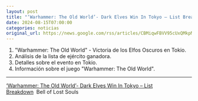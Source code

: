 ```yaml
---
layout: post
title: "‘Warhammer: The Old World’- Dark Elves Win In Tokyo – List Breakdown - Bell of Lost Souls"
date: 2024-08-15T07:00:00
categories: noticias
original_url: https://news.google.com/rss/articles/CBMiqwFBVV95cUxQMkpMTXV0ejdydGw1UlpicGVEY3FiaGlHbDZRWUtXMmNIOUtGWTBwQjJEUllydTJhVjBDNi1qVnpJYklFMFdiWFFqeFpNWDdhN2tXTlFPUnZPcTJnSUY3V29PS0lLdGJneUZNMmtQem9vcnNObmJOVUxyOElQVUhXcjF4RTRVa1h3N2FlNUZqSXpqV2NQYWt6ZktXU3pVUjRmSWlKRlZpYi02Nms?oc=5
---
```



1. "Warhammer: The Old World" - Victoria de los Elfos Oscuros en Tokio.
2. Análisis de la lista de ejército ganadora.
3. Detalles sobre el evento en Tokio.
4. Información sobre el juego "Warhammer: The Old World".


---


[‘Warhammer: The Old World’- Dark Elves Win In Tokyo – List Breakdown](https://news.google.com/rss/articles/CBMiqwFBVV95cUxQMkpMTXV0ejdydGw1UlpicGVEY3FiaGlHbDZRWUtXMmNIOUtGWTBwQjJEUllydTJhVjBDNi1qVnpJYklFMFdiWFFqeFpNWDdhN2tXTlFPUnZPcTJnSUY3V29PS0lLdGJneUZNMmtQem9vcnNObmJOVUxyOElQVUhXcjF4RTRVa1h3N2FlNUZqSXpqV2NQYWt6ZktXU3pVUjRmSWlKRlZpYi02Nms?oc=5)  Bell of Lost Souls